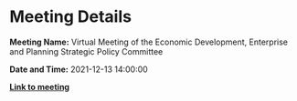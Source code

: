 # Meeting Details

**Meeting Name:** Virtual Meeting of the Economic Development, Enterprise and Planning Strategic Policy Committee

**Date and Time:** 2021-12-13 14:00:00

**<a href="https://www.limerick.ie/council/whats-on/meeting-economic-development-enterprise-and-planning-strategic-policy-committee-1" target="_blank">Link to meeting</a>**
